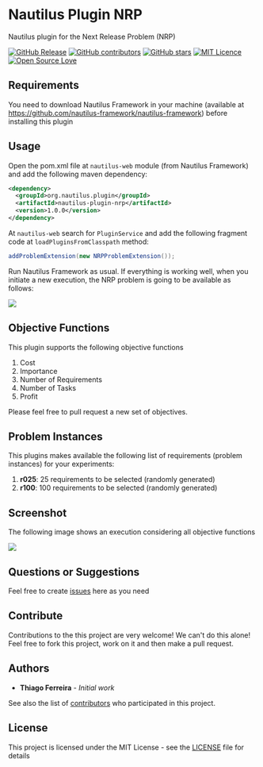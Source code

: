 # Nautilus Plugin NRP

Nautilus plugin for the Next Release Problem (NRP)

[![GitHub Release](https://img.shields.io/github/release/nautilus-framework/nautilus-plugin-nrp.svg)](https://github.com/nautilus-framework/nautilus-plugin-nrp/releases/latest)
[![GitHub contributors](https://img.shields.io/github/contributors/nautilus-framework/nautilus-plugin-nrp.svg)](https://github.com/nautilus-framework/nautilus-plugin-nrp/graphs/contributors)
[![GitHub stars](https://img.shields.io/github/stars/nautilus-framework/nautilus-plugin-nrp.svg)](https://github.com/almende/nautilus-framework/nautilus-plugin-nrp)
[![MIT Licence](https://badges.frapsoft.com/os/mit/mit.svg?v=103)](https://opensource.org/licenses/mit-license.php)
[![Open Source Love](https://badges.frapsoft.com/os/v1/open-source.svg?v=103)](https://github.com/ellerbrock/open-source-badges/)

## Requirements

You need to download Nautilus Framework in your machine (available at https://github.com/nautilus-framework/nautilus-framework) before installing this plugin

## Usage

Open the pom.xml file at ```nautilus-web``` module (from Nautilus Framework) and add the following maven dependency:

```xml
<dependency>
  <groupId>org.nautilus.plugin</groupId>
  <artifactId>nautilus-plugin-nrp</artifactId>
  <version>1.0.0</version>
</dependency>
```

At ```nautilus-web``` search for `PluginService` and add the following fragment code at ```loadPluginsFromClasspath``` method:

```java
addProblemExtension(new NRPProblemExtension());
```

Run Nautilus Framework as usual. If everything is working well, when you initiate a new execution, the NRP problem is going to be available as follows:

<kbd>
  <img src="https://user-images.githubusercontent.com/114015/100835879-5396b580-343c-11eb-8df4-c0933eddacc8.png">
</kbd>

## Objective Functions

This plugin supports the following objective functions

1. Cost
2. Importance
3. Number of Requirements
4. Number of Tasks
5. Profit

Please feel free to pull request a new set of objectives.

## Problem Instances

This plugins makes available the following list of requirements (problem instances) for your experiments:

1. **r025**: 25 requirements to be selected (randomly generated)
2. **r100**: 100 requirements to be selected (randomly generated)

## Screenshot

The following image shows an execution considering all objective functions

<kbd>
  <img src="https://user-images.githubusercontent.com/114015/100836227-ef282600-343c-11eb-863e-d06b7bd43a02.png">
</kbd>


## Questions or Suggestions

Feel free to create <a href="https://github.com/nautilus-framework/nautilus-plugin-nrp/issues">issues</a> here as you need

## Contribute

Contributions to the this project are very welcome! We can't do this alone! Feel free to fork this project, work on it and then make a pull request.

## Authors

* **Thiago Ferreira** - *Initial work*

See also the list of [contributors](https://github.com/nautilus-framework/nautilus-plugin-nrp/graphs/contributors) who participated in this project.

## License

This project is licensed under the MIT License - see the [LICENSE](LICENSE) file for details
